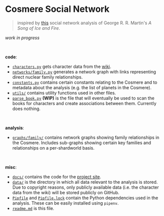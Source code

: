 # Cosmere Social Network

> inspired by [this](https://www.macalester.edu/~abeverid/thrones.html) social network analysis of 
  George R. R. Martin's *A Song of Ice and Fire*.

_work in progress_

<br />

**code**:
- [`characters.py`](characters.py) gets character data from the [wiki](https://coppermind.net).
- [`networks/family.py`](networks/family.py) generates a network graph with links representing 
  direct nuclear family relationships.
- [`constants.py`](constants.py) contains certain constants relating to the Cosmere and to metadata about 
  the analysis (e.g. the list of planets in the Cosmere).
- [`utils/`](utils) contains utility functions used in other files.
- [`parse_book.py`](parse_book.py) **(WIP)** is the file that will eventually be used to scan the books
  for characters and create associations between them. Currently does nothing.

<br />

**analysis**:
- [`graphs/family/`](graphs/family) contains network graphs showing family relationships in the Cosmere.
  Includes sub-graphs showing certain key families and relationships on a per-shardworld basis.
  
<br />

**misc**:
- [`docs/`](docs) contains the code for the [project site](https://zebernst.github.io/cosmere-social-network).
- [`data/`](data) is the directory in which all data relevant to the analysis is stored. Due to copyright reasons,
  only publicly available data (i.e. the character data from the wiki) will be stored publicly on GitHub.
- [`Pipfile`](Pipfile) and [`Pipfile.lock`](Pipfile.lock) contain the Python dependencies used in the analysis.
  These can be easily installed using `pipenv`.
- [`readme.md`](readme.md) is this file.
